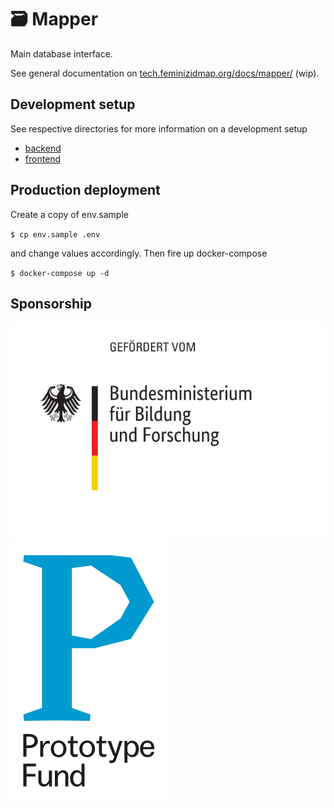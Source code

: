 # 🗃 Mapper

Main database interface.

See general documentation on [tech.feminizidmap.org/docs/mapper/](https://tech.feminizidmap.org/docs/mapper/) (wip).

## Development setup

See respective directories for more information on a development setup

- [backend](/backend)
- [frontend](/frontend)


## Production deployment

Create a copy of env.sample

`$ cp env.sample .env`

and change values accordingly. Then fire up docker-compose

`$ docker-compose up -d`


## Sponsorship

[![BMBF logo](backend/public/assets/bmbf-logo.svg)](https://www.bmbf.de/)
[![Prototypefund](backend/public/assets/logo-prototype.svg)](https://prototypefund.de/)
